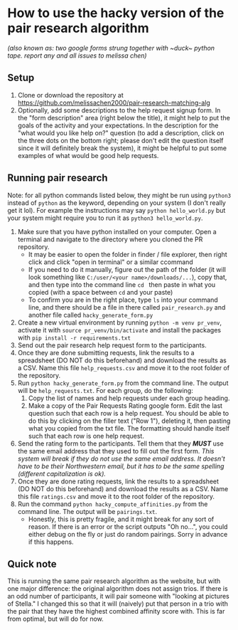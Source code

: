 # How to use the hacky version of the pair research algorithm 

_(also known as: two google forms strung together with ~duck~ python tape. report any and all issues to melissa chen)_

## Setup

1. Clone or download the repository at https://github.com/melissachen2000/pair-research-matching-alg
2. Optionally, add some descriptions to the help request signup form. In the "form description" area (right below the title), it might help to put the goals of the activity and your expectations. In the description for the "what would you like help on?" question (to add a description, click on the three dots on the bottom right; please don't edit the question itself since it will definitely break the system), it might be helpful to put some examples of what would be good help requests.


## Running pair research

Note: for all python commands listed below, they might be run using `python3` instead of `python` as the keyword, depending on your system (I don't really get it lol). For example the instructions may say `python hello_world.py` but your system might require you to run it as `python3 hello_world.py`. 

1. Make sure that you have python installed on your computer. Open a terminal and navigate to the directory where you cloned the PR repository. 
    - It may be easier to open the folder in finder / file explorer, then right click and click "open in terminal" or a similar ccommand
    - If you need to do it manually, figure out the path of the folder (it will look something like `C:/user/<your name>/downloads/...`), copy that, and then type into the command line `cd ` then paste in what you copied (with a space between `cd` and your paste)
    - To confirm you are in the right place, type `ls` into your command line, and there should be a file in there called `pair_research.py` and another file called `hacky_generate_form.py`
2. Create a new virtual environment by running `python -m venv pr_venv`, activate it with `source pr_venv/bin/activate` and install the packages with `pip install -r requirements.txt`
3. Send out the pair research help request form to the participants. 
4. Once they are done submitting requests, link the results to a spreadsheet (DO NOT do this beforehand) and download the results as a CSV. Name this file `help_requests.csv` and move it to the root folder of the repository. 
5. Run `python hacky_generate_form.py` from the command line. The output will be `help_requests.txt`. For each group, do the following:
    1. Copy the list of names and help requests under each group heading.
    2. Make a copy of the Pair Requests Rating google form. Edit the last question such that each row is a help request. You should be able to do this by clicking on the filler text ("Row 1"), deleting it, then pasting what you copied from the txt file. The formatting should handle itself such that each row is one help request.
7. Send the rating form to the participants. Tell them that they **_MUST_** use the same email address that they used to fill out the first form. _This system will break if they do not use the same email address. It doesn't have to be their Northwestern email, but it has to be the same spelling (different capitalization is ok)._
8. Once they are done rating requests, link the results to a spreadsheet (DO NOT do this beforehand) and download the results as a CSV. Name this file `ratings.csv` and move it to the root folder of the repository. 
9. Run the command `python hacky_compute_affinities.py` from the command line. The output will be `pairings.txt`. 
    - Honestly, this is pretty fragile, and it might break for any sort of reason. If there is an error or the script outputs "Oh no...", you could either debug on the fly or just do random pairings. Sorry in advance if this happens.

## Quick note

This is running the same pair research algorithm as the website, but with one major difference: the original algorithm does not assign trios. If there is an odd number of participants, it will pair someone with "looking at pictures of Stella." I changed this so that it will (naively) put that person in a trio with the pair that they have the highest combined affinity score with. This is far from optimal, but will do for now.